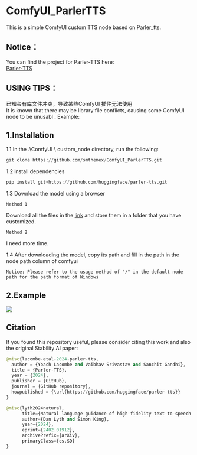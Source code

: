 # ComfyUI_ParlerTTS
This is a simple ComfyUI custom TTS node based on Parler_tts.

Notice：
------
You can find the project for Parler-TTS here:  
[Parler-TTS](http://https://github.com/huggingface/parler-tts) 

USING TIPS： 
-----
已知会有库文件冲突，导致某些ComfyUI 插件无法使用  
It is known that there may be library file conflicts, causing some ComfyUI node to be unusabl .
Example:

1.Installation
-----
  1.1 In the .\ComfyUI \ custom_node directory, run the following:  
  
  ``` python 
  git clone https://github.com/smthemex/ComfyUI_ParlerTTS.git
  ```
  1.2 install dependencies
  
  ``` python 
  pip install git+https://github.com/huggingface/parler-tts.git
  ```

  1.3 Download the model using a browser  
  
  `Method 1`  
    
  Download all the files in the [link](https://huggingface.co/parler-tts/parler_tts_mini_v0.1/tree/main) and store them in a folder that you have customized.   
  
  `Method 2`  

  I need more time.  
  
  1.4 After downloading the model, copy its path and fill in the path in the node path column of comfyui  
  
 `Notice: Please refer to the usage method of "/" in the default node path for the path format of Windows`  

2.Example   
-------
![](https://github.com/smthemex/ComfyUI_ParlerTTS/blob/main/output/example.png)

Citation
------
If you found this repository useful, please consider citing this work and also the original Stability AI paper:  

``` python  
@misc{lacombe-etal-2024-parler-tts,
  author = {Yoach Lacombe and Vaibhav Srivastav and Sanchit Gandhi},
  title = {Parler-TTS},
  year = {2024},
  publisher = {GitHub},
  journal = {GitHub repository},
  howpublished = {\url{https://github.com/huggingface/parler-tts}}
}
```

``` python  
@misc{lyth2024natural,
      title={Natural language guidance of high-fidelity text-to-speech with synthetic annotations},
      author={Dan Lyth and Simon King},
      year={2024},
      eprint={2402.01912},
      archivePrefix={arXiv},
      primaryClass={cs.SD}
}
```
